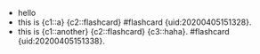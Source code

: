 - hello
- this is {c1::a} {c2::flashcard} #flashcard {uid:20200405151328}.
- this is {c1::another} {c2::flashcard} {c3::haha}. #flashcard {uid:20200405151338}.
